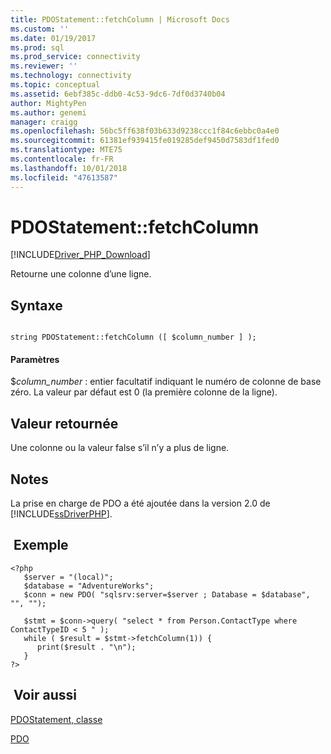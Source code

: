 ```yaml
---
title: PDOStatement::fetchColumn | Microsoft Docs
ms.custom: ''
ms.date: 01/19/2017
ms.prod: sql
ms.prod_service: connectivity
ms.reviewer: ''
ms.technology: connectivity
ms.topic: conceptual
ms.assetid: 6ebf385c-ddb0-4c53-9dc6-7df0d3740b04
author: MightyPen
ms.author: genemi
manager: craigg
ms.openlocfilehash: 56bc5ff638f03b633d9238ccc1f84c6ebbc0a4e0
ms.sourcegitcommit: 61381ef939415fe019285def9450d7583df1fed0
ms.translationtype: MTE75
ms.contentlocale: fr-FR
ms.lasthandoff: 10/01/2018
ms.locfileid: "47613587"
---
```

# <a name="pdostatementfetchcolumn"></a>PDOStatement::fetchColumn
[!INCLUDE[Driver_PHP_Download](../../includes/driver_php_download.md)]

Retourne une colonne d’une ligne.  
  
## <a name="syntax"></a>Syntaxe  
  
```  
  
string PDOStatement::fetchColumn ([ $column_number ] );  
```  
  
#### <a name="parameters"></a>Paramètres  
$*column_number* : entier facultatif indiquant le numéro de colonne de base zéro. La valeur par défaut est 0 (la première colonne de la ligne).  
  
## <a name="return-value"></a>Valeur retournée  
Une colonne ou la valeur false s’il n’y a plus de ligne.  
  
## <a name="remarks"></a>Notes   
La prise en charge de PDO a été ajoutée dans la version 2.0 de [!INCLUDE[ssDriverPHP](../../includes/ssdriverphp_md.md)].  
  
## <a name="example"></a> Exemple  
  
```  
<?php  
   $server = "(local)";  
   $database = "AdventureWorks";  
   $conn = new PDO( "sqlsrv:server=$server ; Database = $database", "", "");  
  
   $stmt = $conn->query( "select * from Person.ContactType where ContactTypeID < 5 " );  
   while ( $result = $stmt->fetchColumn(1)) {   
      print($result . "\n");   
   }  
?>  
```  
  
## <a name="see-also"></a> Voir aussi  
[PDOStatement, classe](../../connect/php/pdostatement-class.md)

[PDO](http://php.net/manual/book.pdo.php)  
  
